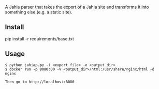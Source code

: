 A Jahia parser that takes the export of a Jahia site
and transforms it into something else (e.g. a static
site).

## Install

pip install -r requirements/base.txt

## Usage

~~~
$ python jahiap.py -i <export_file> -o <output_dir>
$ docker run -p 8080:80 -v <output_dir>/html:/usr/share/nginx/html -d nginx

Then go to http://localhost:8080
~~~

